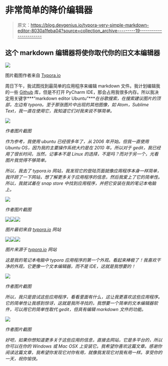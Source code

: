 # 非常简单的降价编辑器

> 原文：<https://blog.devgenius.io/typora-very-simple-markdown-editor-8030a1feba04?source=collection_archive---------19----------------------->

## 这个 markdown 编辑器将使你取代你的旧文本编辑器

![](img/62fcf95ab66d26b12bda545d52a324b5.png)

图片截图作者来自 [Typora.io](https://typora.io/)

周日下午，我试图找到最简单的应用程序来编辑 markdown 文件。我计划编辑我的一些 [Github](https://github.com/nunenuh) 库，但是不打开 PyCharm IDE，那会占用我很多内存。所以我决定用关键字***“markdown editor Ubuntu”****在谷歌搜索，在搜索建议图片的顶部，左边有 typora。至于那张图片中出现的其他图像，如 Atom，Sublime Text，我一直在使用它，我知道它们对我来说不够简单。*

*![](img/25f3752fe2a1aad6c14821d2ba47934b.png)*

*作者图片截图*

*作为参考，我使用 ubuntu 已经很多年了，从 2006 年开始。但我一直使用 Ubuntu OS，因为我的主要操作系统大约是在 2010 年。所以对于 gedit，我已经用了很长时间，当然，记事本不是 Linux 的选择，不是吗？而对于另一个，光看图片我觉得不够简单。*

*所以，我去了 typora.io 网站，我发现它的登陆页面就像应用程序本身一样简单，我环顾了一下网站，想了解更多关于应用程序的信息，然后我爱上了它的简单性。所以，我就试着在 snap store 中找到应用程序，并把它安装在我的笔记本电脑上。*

*![](img/56ea87ba95785ce9b8a9ff6332264013.png)*

*作者图片截图*

*![](img/9381ed6f4e14d89097af7b607b813666.png)**![](img/137388e4e7fd0fd77758479621fda367.png)**![](img/2293dfc3f5a12a7b600b940fb4a076a0.png)*

*图片最初来自 [typora.io](https://typora.io/) 网站*

*![](img/f91ca741b5288d51d2f29ef4f69961c4.png)**![](img/17893d5b4087507dab4cff97c00586c8.png)**![](img/dc69be98d069e40d565fdd63f4d502cb.png)*

*图片来源于 [typora.io](https://typora.io/) 网站*

*这是我的笔记本电脑中 typora 应用程序的第一个外观。看起来棒极了！我喜欢干净的外观，它更像一个文本编辑器，而不是 IDE，这就是我想要的！*

*![](img/ae56597f82e72e4929c42c4dee6160e0.png)*

*作者图片截图*

*所以，我只是尝试这些应用程序，看看里面有什么，这让我更喜欢这些应用程序。它的简单性让我感到惊讶，这就是我所寻找的，我想要一个简单的文本编辑器软件，可以用它的简单性取代 gedit，但具有编辑 markdown 文件的功能。*

*![](img/7409456b67e16ac34280fad1ecb629f4.png)*

*作者图片截图*

*好吧，如果你想知道更多关于这些应用的信息，直接去网站，它是多平台的，所以你可以在你的 Windows 或 Mac OSX 上安装它。我希望你喜欢这篇文章。感谢你阅读这篇文章，我希望你发现它对你有用，就像我发现它对我有用一样。享受你的一天，祝你愉快。*